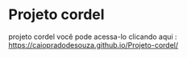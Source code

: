 # Projeto cordel
 projeto cordel você pode acessa-lo clicando aqui : <a href="https://caiopradodesouza.github.io/Projeto-cordel/">https://caiopradodesouza.github.io/Projeto-cordel/</a>
